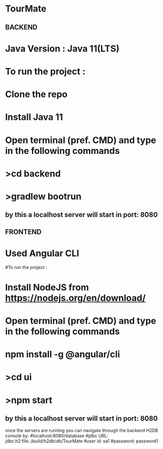# TourMate
BACKEND
-----------
# Java Version : Java 11(LTS)
# To run the project :
  # Clone the repo
  # Install Java 11
  # Open terminal (pref. CMD) and type in the following commands
  # >cd backend
  # >gradlew bootrun
by this a localhost server will start in port: 8080
-------------------------------------------------------------------
FRONTEND
-----------
# Used Angular CLI
#To run the project :
  # Install NodeJS from https://nodejs.org/en/download/
  # Open terminal (pref. CMD) and type in the following commands
  # npm install -g @angular/cli
  # >cd ui
  # >npm start
by this a localhost server will start in port: 8080
------------------------------------------------------------------
once the servers are running you can navigate through the backend H2DB console by:
#localhost:8080/database
#jdbc URL: jdbc:h2:file:./build/h2db/db/TourMate
#user id: sa1
#password: password1
